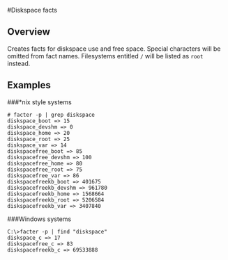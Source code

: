 #Diskspace facts

## Overview

Creates facts for diskspace use and free space.  Special characters will be omitted from fact names.
Filesystems entitled ```/``` will be listed as ```root``` instead.

## Examples

###*nix style systems
```
# facter -p | grep diskspace
diskspace_boot => 15
diskspace_devshm => 0
diskspace_home => 20
diskspace_root => 25
diskspace_var => 14
diskspacefree_boot => 85
diskspacefree_devshm => 100
diskspacefree_home => 80
diskspacefree_root => 75
diskspacefree_var => 86
diskspacefreekb_boot => 401675
diskspacefreekb_devshm => 961780
diskspacefreekb_home => 1568664
diskspacefreekb_root => 5206584
diskspacefreekb_var => 3407840
```

###Windows systems
```
C:\>facter -p | find "diskspace"
diskspace_c => 17
diskspacefree_c => 83
diskspacefreekb_c => 69533888
```




